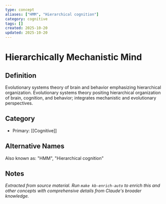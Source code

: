 ```yaml
---
type: concept
aliases: ["HMM", "Hierarchical cognition"]
category: cognitive
tags: []
created: 2025-10-20
updated: 2025-10-20
---
```


# Hierarchically Mechanistic Mind

## Definition

Evolutionary systems theory of brain and behavior emphasizing hierarchical organization.
Evolutionary systems theory positing hierarchical organization of brain, cognition, and behavior; integrates mechanistic and evolutionary perspectives.

## Category

- Primary: [[Cognitive]]

## Alternative Names

Also known as: "HMM", "Hierarchical cognition"

## Notes

*Extracted from source material. Run `make kb-enrich-auto` to enrich this and other concepts with comprehensive details from Claude's broader knowledge.*
